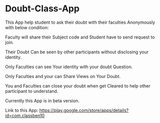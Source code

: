 # Doubt-Class-App

This App help student to ask their doubt with their faculties Anonymously with below condition:

Faculty will share their Subject code and Student have to send request to join.

Their Doubt Can be seen by other participants without disclosing your identity.

Only Faculties can see Your identity with your doubt Question.

Only Faculties and your can Share Views on Your Doubt.

You and Faculties can close your doubt when get Cleared to help other participant to understand.

Currently this App is in beta version.

Link to this App:
https://play.google.com/store/apps/details?id=com.classben10
